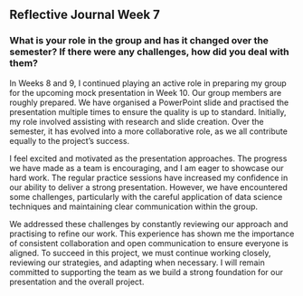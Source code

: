 ## Reflective Journal Week 7

### What is your role in the group and has it changed over the semester? If there were any challenges, how did you deal with them?

In Weeks 8 and 9, I continued playing an active role in preparing my group for the upcoming mock presentation in Week 10. Our group members are roughly prepared. We have organised a PowerPoint slide and practised the presentation multiple times to ensure the quality is up to standard. Initially, my role involved assisting with research and slide creation. Over the semester, it has evolved into a more collaborative role, as we all contribute equally to the project’s success.

I feel excited and motivated as the presentation approaches. The progress we have made as a team is encouraging, and I am eager to showcase our hard work. The regular practice sessions have increased my confidence in our ability to deliver a strong presentation. However, we have encountered some challenges, particularly with the careful application of data science techniques and maintaining clear communication within the group.

We addressed these challenges by constantly reviewing our approach and practising to refine our work. This experience has shown me the importance of consistent collaboration and open communication to ensure everyone is aligned. To succeed in this project, we must continue working closely, reviewing our strategies, and adapting when necessary. I will remain committed to supporting the team as we build a strong foundation for our presentation and the overall project.

